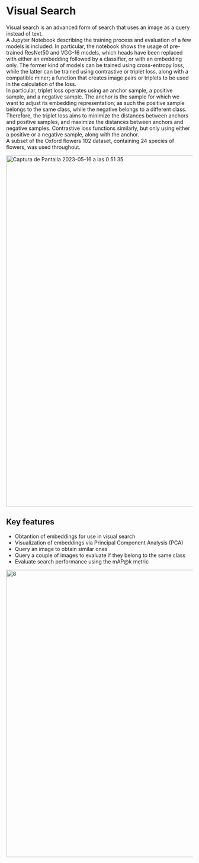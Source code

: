 # Visual Search

Visual search is an advanced form of search that uses an image as a query instead of text.  
A Jupyter Notebook describing the training process and evaluation of a few models is included. In particular, the notebook shows the usage of pre-trained ResNet50 and VGG-16 models, which heads have been replaced with either an embedding followed by a classifier, or with an embedding only. The former kind of models can be trained using cross-entropy loss, while the latter can be trained using contrastive or triplet loss, along with a compatible miner; a function that creates image pairs or triplets to be used in the calculation of the loss.  
In particular, triplet loss operates using an anchor sample, a positive sample, and a negative sample. The anchor is the sample for which we want to adjust its embedding representation; as such the positive sample belongs to the same class, while the negative belongs to a different class. Therefore, the triplet loss aims to minimize the distances between anchors and positive samples, and maximize the distances between anchors and negative samples. 
Contrastive loss functions similarly, but only using either a positive or a negative sample, along with the anchor.  
A subset of the Oxford flowers 102 dataset, containing 24 species of flowers, was used throughout.

<img width="947" alt="Captura de Pantalla 2023-05-16 a las 0 51 35" src="https://github.com/RGonzLin/CV-Visual-Search/assets/65770155/1d5bc04b-0dc2-4432-8165-03e105031774">

## Key features
* Obtantion of embeddings for use in visual search
* Visualization of embeddings via Principal Component Analysis (PCA)
* Query an image to obtain similar ones
* Query a couple of images to evaluate if they belong to the same class
* Evaluate search performance using the mAP@k metric

<img width="775" alt="8" src="https://github.com/RGonzLin/CV-Visual-Search/assets/65770155/30bb07f8-c995-47d2-b97c-a1485b365a95">
